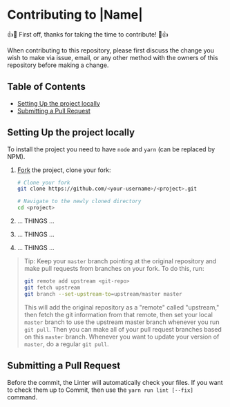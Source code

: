 # Contributing to |Name|

👍🎉 First off, thanks for taking the time to contribute! 🎉👍

When contributing to this repository, please first discuss the change you wish to make via issue, email, or any other method with the owners of this repository before making a change.

## Table of Contents

- [Setting Up the project locally](#setting-up-the-project-locally)
- [Submitting a Pull Request](#submitting-a-pull-request)

## Setting Up the project locally

To install the project you need to have `node` and `yarn` (can be replaced by NPM).

1.  [Fork](https://help.github.com/articles/fork-a-repo/) the project, clone
    your fork:

    ```sh
    # Clone your fork
    git clone https://github.com/<your-username>/<project>.git

    # Navigate to the newly cloned directory
    cd <project>
    ```

2. ... THINGS ...

3. ... THINGS ...

4. ... THINGS ...

> Tip: Keep your `master` branch pointing at the original repository and make
> pull requests from branches on your fork. To do this, run:
>
> ```sh
> git remote add upstream <git-repo>
> git fetch upstream
> git branch --set-upstream-to=upstream/master master
> ```
>
> This will add the original repository as a "remote" called "upstream," then
> fetch the git information from that remote, then set your local `master`
> branch to use the upstream master branch whenever you run `git pull`. Then you
> can make all of your pull request branches based on this `master` branch.
> Whenever you want to update your version of `master`, do a regular `git pull`.

## Submitting a Pull Request

Before the commit, the Linter will automatically check your files.
If you want to check them up to Commit, then use the `yarn run lint [--fix]` command.
